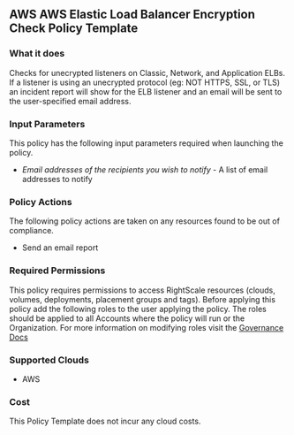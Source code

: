 ## AWS AWS Elastic Load Balancer Encryption Check Policy Template

### What it does

Checks for unecrypted listeners on Classic, Network, and Application ELBs. If a listener is using an unecrypted protocol (eg: NOT HTTPS, SSL, or TLS) an incident report will show for the ELB listener and an email will be sent to the user-specified email address.

### Input Parameters

This policy has the following input parameters required when launching the policy.

- *Email addresses of the recipients you wish to notify* - A list of email addresses to notify

### Policy Actions

The following policy actions are taken on any resources found to be out of compliance.

- Send an email report

### Required Permissions

This policy requires permissions to access RightScale resources (clouds, volumes, deployments, placement groups and tags).  Before applying this policy add the following roles to the user applying the policy.  The roles should be applied to all Accounts where the policy will run or the Organization. For more information on modifying roles visit the [Governance Docs](https://docs.rightscale.com/cm/ref/user_roles.html)

### Supported Clouds

- AWS

### Cost

This Policy Template does not incur any cloud costs.
